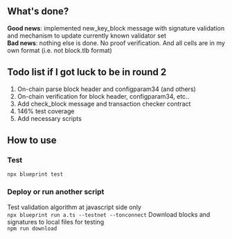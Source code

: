 ## What's done?
**Good news**: implemented new_key_block message with signature validation and mechanism to update currently known validator set  
**Bad news**: nothing else is done. No proof verification. And all cells are in my own format (i.e. not block.tlb format)  

## Todo list if I got luck to be in round 2
1. On-chain parse block header and configparam34 (and others) 
2. On-chain verification for block header, configparam34, etc..
3. Add check_block message and transaction checker contract
4. 146% test coverage
5. Add necessary scripts

## How to use

### Test

`npx blueprint test`

### Deploy or run another script
Test validation algorithm at javascript side only  
`npx blueprint run a.ts --testnet --tonconnect`
Download blocks and signatures to local files for testing  
`npm run download`